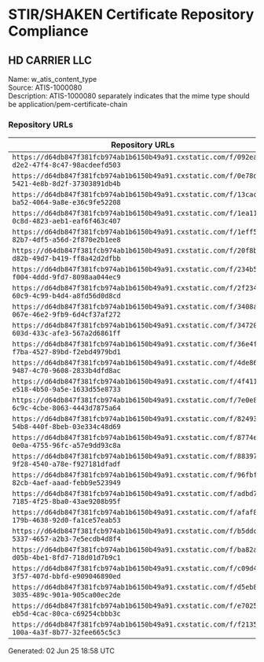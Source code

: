 # STIR/SHAKEN Certificate Repository Compliance

## HD CARRIER LLC

Name: w_atis_content_type\
Source: ATIS-1000080\
Description: ATIS-1000080 separately indicates that the mime type should be application/pem-certificate-chain
### Repository URLs

| Repository URLs | Not After |  Problems | Link |
|-----------------|-----------|-----------|------|
| `https://d64db847f381fcb974ab1b6150b49a91.cxstatic.com/f/092ead57-d2e2-47f4-8c47-98acdeefd503` | 14&#160;Jun&#160;23&#160;23:59&#160;UTC | true | [view](../../REPOS/baa4d69f6a4d9bb14498fb22a3ccd593ca4db2e7/README.md) |
| `https://d64db847f381fcb974ab1b6150b49a91.cxstatic.com/f/0e78d59a-5421-4e8b-8d2f-37303891db4b` | 31&#160;Aug&#160;23&#160;23:59&#160;UTC | true | [view](../../REPOS/aab111a1e1f44a5e69d007431add426a18fdbb41/README.md) |
| `https://d64db847f381fcb974ab1b6150b49a91.cxstatic.com/f/13cac9d6-ba52-4064-9a8e-e36c9fe52208` | 31&#160;Aug&#160;24&#160;23:59&#160;UTC | true | [view](../../REPOS/9c82a9d19b64483d29c6ae408a17e5c26499894a/README.md) |
| `https://d64db847f381fcb974ab1b6150b49a91.cxstatic.com/f/1ea11022-0c8d-4823-aeb1-eaf6f463c407` | 01&#160;Jul&#160;23&#160;23:59&#160;UTC | true | [view](../../REPOS/84c11feecb163aac31d0db153f5f48926fa74eae/README.md) |
| `https://d64db847f381fcb974ab1b6150b49a91.cxstatic.com/f/1eff5935-82b7-4df5-a56d-2f870e2b1ee8` | 01&#160;May&#160;23&#160;23:59&#160;UTC | true | [view](../../REPOS/25bc7f87a77fa703b2fe8f9e70ed171b4ee2c6e8/README.md) |
| `https://d64db847f381fcb974ab1b6150b49a91.cxstatic.com/f/20f8bca4-d82b-49d7-b419-ff8a42d2dfbb` | 15&#160;Jul&#160;23&#160;23:59&#160;UTC | true | [view](../../REPOS/74881472d2968744b4046841712ced1115316f1e/README.md) |
| `https://d64db847f381fcb974ab1b6150b49a91.cxstatic.com/f/234b563a-f004-4ddd-9fd7-8098aa044ec9` | 31&#160;Jan&#160;24&#160;23:59&#160;UTC | true | [view](../../REPOS/0c2a651c2b04ae8b0319e0c16d0f0a93f98e6052/README.md) |
| `https://d64db847f381fcb974ab1b6150b49a91.cxstatic.com/f/2f234c70-60c9-4c99-b4d4-a8fd56d0d8cd` | 15&#160;Oct&#160;23&#160;23:59&#160;UTC | true | [view](../../REPOS/af3bf6531034937b20be44ee876f2d44c63ffc75/README.md) |
| `https://d64db847f381fcb974ab1b6150b49a91.cxstatic.com/f/3408a4bd-067e-46e2-9fb9-6d4cf37af272` | 14&#160;Jan&#160;24&#160;23:59&#160;UTC | true | [view](../../REPOS/e1b02623412af6365d9ffd5973d54adc81460f55/README.md) |
| `https://d64db847f381fcb974ab1b6150b49a91.cxstatic.com/f/34720b4e-603d-433c-afe3-567a2d6861ff` | 01&#160;Oct&#160;24&#160;23:59&#160;UTC | true | [view](../../REPOS/47c903459cde473f69a8ee37d16bbffbb1d5def3/README.md) |
| `https://d64db847f381fcb974ab1b6150b49a91.cxstatic.com/f/36e4fa74-f7ba-4527-89bd-f2ebd4979bd1` | 15&#160;Oct&#160;24&#160;23:59&#160;UTC | true | [view](../../REPOS/122b388f52990d4fe4027cfca960b7c69150e474/README.md) |
| `https://d64db847f381fcb974ab1b6150b49a91.cxstatic.com/f/4de86493-9487-4c70-9608-2833b4dfd8ac` | 14&#160;Sep&#160;23&#160;23:59&#160;UTC | true | [view](../../REPOS/b87d358de17e91d885845469f122e8121ad652a0/README.md) |
| `https://d64db847f381fcb974ab1b6150b49a91.cxstatic.com/f/4f41192d-e518-4b50-9a5e-1633d55e8733` | 14&#160;Nov&#160;23&#160;23:59&#160;UTC | true | [view](../../REPOS/98d19812ac27bf8b6e5870871989214590d0a948/README.md) |
| `https://d64db847f381fcb974ab1b6150b49a91.cxstatic.com/f/7e0e8d6f-6c9c-4cbe-8063-4443d7875a64` | 14&#160;Apr&#160;23&#160;23:59&#160;UTC | true | [view](../../REPOS/d232902e08707fc2623eee195532f2a84a2ff938/README.md) |
| `https://d64db847f381fcb974ab1b6150b49a91.cxstatic.com/f/824933db-54b8-440f-8beb-03e334c48d69` | 15&#160;Dec&#160;23&#160;23:59&#160;UTC | true | [view](../../REPOS/cb58c4dca0513003c842af547fa9e9cfed3fa644/README.md) |
| `https://d64db847f381fcb974ab1b6150b49a91.cxstatic.com/f/8774ef90-0e0a-4755-96fc-a57e9dd93c8a` | 31&#160;Oct&#160;24&#160;23:59&#160;UTC | true | [view](../../REPOS/66a967fdb8066b09421d8413fe02d02f92ab4c87/README.md) |
| `https://d64db847f381fcb974ab1b6150b49a91.cxstatic.com/f/88397655-9f28-4540-a78e-f927181dfadf` | 14&#160;Sep&#160;24&#160;23:59&#160;UTC | true | [view](../../REPOS/28726a6e7dd2a05338e54aad55243fef59b215ef/README.md) |
| `https://d64db847f381fcb974ab1b6150b49a91.cxstatic.com/f/96fbf47f-82cb-4aef-aaad-febb9e523949` | 31&#160;Dec&#160;23&#160;23:59&#160;UTC | true | [view](../../REPOS/ded9550f6b18b76174fc3af63bf0075eb5b41788/README.md) |
| `https://d64db847f381fcb974ab1b6150b49a91.cxstatic.com/f/adbd7223-7185-4f25-8ba0-43ae9208b95f` | 31&#160;Oct&#160;23&#160;23:59&#160;UTC | true | [view](../../REPOS/f6fbd940be0e1138885bfc82d4450d939e8d24bd/README.md) |
| `https://d64db847f381fcb974ab1b6150b49a91.cxstatic.com/f/afaf803c-179b-4638-92d0-fa1ce57eab53` | 14&#160;Aug&#160;23&#160;23:59&#160;UTC | true | [view](../../REPOS/f033c8ba08d0bb62632f41c94c9c491427de7e38/README.md) |
| `https://d64db847f381fcb974ab1b6150b49a91.cxstatic.com/f/b5ddc7e5-5337-4657-a2b3-7e5ecdb4d8f4` | 14&#160;Feb&#160;24&#160;23:59&#160;UTC | true | [view](../../REPOS/405312b09fdca210091427738fe683fa9380c6f3/README.md) |
| `https://d64db847f381fcb974ab1b6150b49a91.cxstatic.com/f/ba82a8bd-d05b-4be1-8fd7-718d01d7b9c1` | 14&#160;Aug&#160;24&#160;23:59&#160;UTC | true | [view](../../REPOS/7e0b88723888a3c919c6bdf975bbbb8e5c4d3747/README.md) |
| `https://d64db847f381fcb974ab1b6150b49a91.cxstatic.com/f/c09d4283-3f57-407d-bbfd-e909046890ed` | 01&#160;Dec&#160;23&#160;23:59&#160;UTC | true | [view](../../REPOS/8cf8997444c10dba9d36612215923e60072a68a3/README.md) |
| `https://d64db847f381fcb974ab1b6150b49a91.cxstatic.com/f/d5eb82ea-3035-489c-901a-905ca00ec2de` | 01&#160;Oct&#160;23&#160;23:59&#160;UTC | true | [view](../../REPOS/c6e4c76fda456b4e869d505133cfa2b1ca919974/README.md) |
| `https://d64db847f381fcb974ab1b6150b49a91.cxstatic.com/f/e7025f18-eb5d-4cac-80ca-c69254cbbb3c` | 31&#160;Jul&#160;23&#160;23:59&#160;UTC | true | [view](../../REPOS/ba6a30f988bd2a280a75508ad1ddb9cdaa01203f/README.md) |
| `https://d64db847f381fcb974ab1b6150b49a91.cxstatic.com/f/f2135181-100a-4a3f-8b77-32fee665c5c3` | 31&#160;May&#160;23&#160;23:59&#160;UTC | true | [view](../../REPOS/608200cb8790ef0e1f57adaf37a99945c22b3226/README.md) |


Generated: 02 Jun 25 18:58 UTC